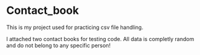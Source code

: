 # Contact_book
This is my project used for practicing csv file handling.

I attached two contact books for testing code.
All data is completly random and do not belong to any specific person!
